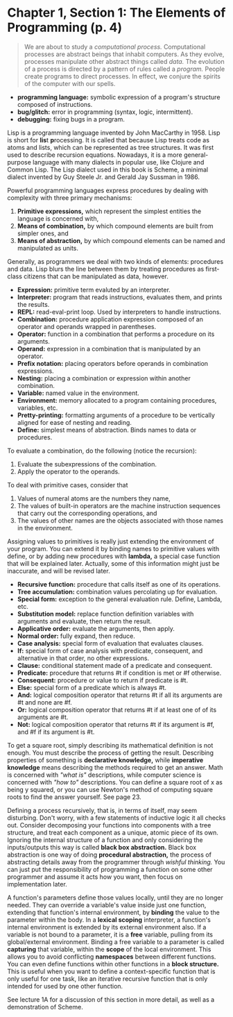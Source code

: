 # Chapter 1, Section 1: The Elements of Programming (p. 4)

> We are about to study a *computational process.* Computational processes are
> abstract beings that inhabit computers. As they evolve, processes manipulate
> other abstract things called *data.* The evolution of a process is directed
> by a pattern of rules called a *program.* People create programs to direct
> processes. In effect, we conjure the spirits of the computer with our spells.

* **programming language:** symbolic expression of a program's structure
  composed of instructions.
* **bug/glitch:** error in programming (syntax, logic, intermittent).
* **debugging:** fixing bugs in a program.

Lisp is a programming language invented by John MacCarthy in 1958. Lisp is
short for **lis**t **p**rocessing. It is called that because Lisp treats code
as atoms and lists, which can be represented as tree structures. It was first
used to describe recursion equations. Nowadays, it is a more general-purpose
language with many dialects in popular use, like Clojure and Common Lisp. The
Lisp dialect used in this book is Scheme, a minimal dialect invented by Guy
Steele Jr. and Gerald Jay Sussman in 1986.

Powerful programming languages express procedures by dealing with complexity
with three primary mechanisms:
1. **Primitive expressions,** which represent the simplest entities the
   language is concerned with,
2. **Means of combination,** by which compound elements are built from simpler
   ones, and
3. **Means of abstraction,** by which compound elements can be named and
   manipulated as units.

Generally, as programmers we deal with two kinds of elements: procedures and
data. Lisp blurs the line between them by treating procedures as first-class
citizens that can be manipulated as data, however.

* **Expression:** primitive term evaluted by an interpreter.
* **Interpreter:** program that reads instructions, evaluates them, and prints
  the results.
* **REPL:** read-eval-print loop. Used by interpreters to handle instructions.
* **Combination:** procedure application expression composed of an operator and
  operands wrapped in parentheses.
* **Operator:** function in a combination that performs a procedure on its
  arguments.
* **Operand:** expression in a combination that is manipulated by an operator.
* **Prefix notation:** placing operators before operands in combination
  expressions.
* **Nesting:** placing a combination or expression within another combination.
* **Variable:** named value in the environment.
* **Environment:** memory allocated to a program containing procedures,
  variables, etc.
* **Pretty-printing:** formatting arguments of a procedure to be vertically
  aligned for ease of nesting and reading.
* **Define:** simplest means of abstraction. Binds names to data or procedures.

To evaluate a combination, do the following (notice the recursion):
1. Evaluate the subexpressions of the combination.
2. Apply the operator to the operands.

To deal with primitive cases, consider that
1. Values of numeral atoms are the numbers they name,
2. The values of built-in operators are the machine instruction sequences that
   carry out the corresponding operations, and
3. The values of other names are the objects associated with those names in the
   environment.

Assigning values to primitives is really just extending the environment of your
program. You can extend it by binding names to primitive values with define, or
by adding new procedures with **lambda,** a special case function that will be
explained later. Actually, some of this information might just be inaccurate,
and will be revised later.

* **Recursive function:** procedure that calls itself as one of its operations.
* **Tree accumulation:** combination values percolating up for evaluation.
* **Special form:** exception to the general evaluation rule. Define, Lambda,
  etc.
* **Substitution model:** replace function definition variables with arguments
  and evaluate, then return the result.
* **Applicative order:** evaluate the arguments, then apply.
* **Normal order:** fully expand, then reduce.
* **Case analysis:** special form of evaluation that evaluates clauses.
* **If:** special form of case analysis with predicate, consequent, and
  alternative in that order, no other expressions.
* **Clause:** conditional statement made of a predicate and consequent.
* **Predicate:** procedure that returns #t if condition is met or #f otherwise.
* **Consequent:** procedure or value to return if predicate is #t.
* **Else:** special form of a predicate which is always #t.
* **And:** logical composition operator that returns #t if all its arguments
  are #t and none are #f.
* **Or:** logical composition operator that returns #t if at least one of of
  its arguments are #t.
* **Not:** logical composition operator that returns #t if its argument is #f,
  and #f if its argument is #t.

To get a square root, simply describing its mathematical definition is not
enough. You must describe the process of getting the result. Describing
properties of something is **declarative knowledge,** while **imperative
knowledge** means describing the methods required to get an answer. Math is
concerned with *"what is"* descriptions, while computer science is concerned
with *"how to"* descriptions. You can define a square root of x as being y
squared, or you can use Newton's method of computing square roots to find the
answer yourself. See page 23.

Defining a process recursively, that is, in terms of itself, may seem
disturbing. Don't worry, with a few statements of inductive logic it all checks
out. Consider decomposing your functions into components with a tree structure,
and treat each component as a unique, atomic piece of its own. Ignoring the
internal structure of a function and only considering the inputs/outputs this
way is called **black box abstraction.** Black box abstraction is one way of
doing **procedural abstraction,** the process of abstracting details away from
the programmer through *wishful thinking.* You can just put the responsibility
of programming a function on some other programmer and assume it acts how you
want, then focus on implementation later.

A function's parameters define those values locally, until they are no longer
needed. They can override a variable's value inside just one function,
extending that function's internal environment, by **binding** the value to the
parameter within the body. In a **lexical scoping** interpreter, a function's
internal environment is extended by its external environment also. If a
variable is not bound to a parameter, it is a **free** variable, pulling from
its global/external environment. Binding a free variable to a parameter is
called **capturing** that variable, within the **scope** of the local
environment. This allows you to avoid conflicting **namespaces** between
different functions. You can even define functions within other functions in a
**block structure.** This is useful when you want to define a context-specific
function that is only useful for one task, like an iterative recursive function
that is only intended for used by one other function.

See lecture 1A for a discussion of this section in more detail, as well as a demonstration of Scheme.
